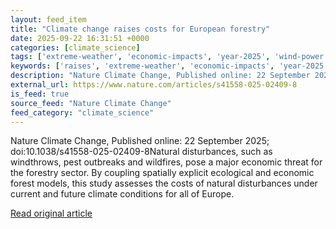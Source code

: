 ```yaml
---
layout: feed_item
title: "Climate change raises costs for European forestry"
date: 2025-09-22 16:31:51 +0000
categories: [climate_science]
tags: ['extreme-weather', 'economic-impacts', 'year-2025', 'wind-power', 'renewable-energy', 'wildfires', 'climate-costs']
keywords: ['raises', 'extreme-weather', 'economic-impacts', 'year-2025', 'wind-power', 'climate', 'renewable-energy', 'change']
description: "Nature Climate Change, Published online: 22 September 2025; doi:10"
external_url: https://www.nature.com/articles/s41558-025-02409-8
is_feed: true
source_feed: "Nature Climate Change"
feed_category: "climate_science"
---
```


Nature Climate Change, Published online: 22 September 2025; doi:10.1038/s41558-025-02409-8Natural disturbances, such as windthrows, pest outbreaks and wildfires, pose a major economic threat for the forestry sector. By coupling spatially explicit ecological and economic forest models, this study assesses the costs of natural disturbances under current and future climate conditions for all of Europe.

[Read original article](https://www.nature.com/articles/s41558-025-02409-8)

